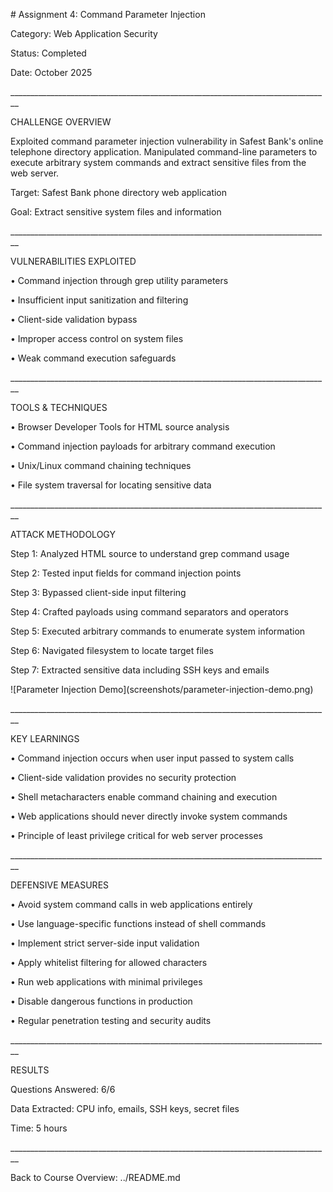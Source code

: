 \# Assignment 4: Command Parameter Injection



Category: Web Application Security  

Status: Completed  

Date: October 2025



\_\_\_\_\_\_\_\_\_\_\_\_\_\_\_\_\_\_\_\_\_\_\_\_\_\_\_\_\_\_\_\_\_\_\_\_\_\_\_\_\_\_\_\_\_\_\_\_\_\_\_\_\_\_\_\_\_\_\_\_\_\_\_\_\_\_\_\_\_\_\_\_\_\_\_\_\_\_\_\_



CHALLENGE OVERVIEW



Exploited command parameter injection vulnerability in Safest Bank's online telephone directory application. Manipulated command-line parameters to execute arbitrary system commands and extract sensitive files from the web server.



Target: Safest Bank phone directory web application  

Goal: Extract sensitive system files and information



\_\_\_\_\_\_\_\_\_\_\_\_\_\_\_\_\_\_\_\_\_\_\_\_\_\_\_\_\_\_\_\_\_\_\_\_\_\_\_\_\_\_\_\_\_\_\_\_\_\_\_\_\_\_\_\_\_\_\_\_\_\_\_\_\_\_\_\_\_\_\_\_\_\_\_\_\_\_\_\_



VULNERABILITIES EXPLOITED



• Command injection through grep utility parameters

• Insufficient input sanitization and filtering

• Client-side validation bypass

• Improper access control on system files

• Weak command execution safeguards



\_\_\_\_\_\_\_\_\_\_\_\_\_\_\_\_\_\_\_\_\_\_\_\_\_\_\_\_\_\_\_\_\_\_\_\_\_\_\_\_\_\_\_\_\_\_\_\_\_\_\_\_\_\_\_\_\_\_\_\_\_\_\_\_\_\_\_\_\_\_\_\_\_\_\_\_\_\_\_\_



TOOLS \& TECHNIQUES



• Browser Developer Tools for HTML source analysis

• Command injection payloads for arbitrary command execution

• Unix/Linux command chaining techniques

• File system traversal for locating sensitive data



\_\_\_\_\_\_\_\_\_\_\_\_\_\_\_\_\_\_\_\_\_\_\_\_\_\_\_\_\_\_\_\_\_\_\_\_\_\_\_\_\_\_\_\_\_\_\_\_\_\_\_\_\_\_\_\_\_\_\_\_\_\_\_\_\_\_\_\_\_\_\_\_\_\_\_\_\_\_\_\_



ATTACK METHODOLOGY



Step 1: Analyzed HTML source to understand grep command usage

Step 2: Tested input fields for command injection points

Step 3: Bypassed client-side input filtering

Step 4: Crafted payloads using command separators and operators

Step 5: Executed arbitrary commands to enumerate system information

Step 6: Navigated filesystem to locate target files

Step 7: Extracted sensitive data including SSH keys and emails



!\[Parameter Injection Demo](screenshots/parameter-injection-demo.png)



\_\_\_\_\_\_\_\_\_\_\_\_\_\_\_\_\_\_\_\_\_\_\_\_\_\_\_\_\_\_\_\_\_\_\_\_\_\_\_\_\_\_\_\_\_\_\_\_\_\_\_\_\_\_\_\_\_\_\_\_\_\_\_\_\_\_\_\_\_\_\_\_\_\_\_\_\_\_\_\_



KEY LEARNINGS



• Command injection occurs when user input passed to system calls

• Client-side validation provides no security protection

• Shell metacharacters enable command chaining and execution

• Web applications should never directly invoke system commands

• Principle of least privilege critical for web server processes



\_\_\_\_\_\_\_\_\_\_\_\_\_\_\_\_\_\_\_\_\_\_\_\_\_\_\_\_\_\_\_\_\_\_\_\_\_\_\_\_\_\_\_\_\_\_\_\_\_\_\_\_\_\_\_\_\_\_\_\_\_\_\_\_\_\_\_\_\_\_\_\_\_\_\_\_\_\_\_\_



DEFENSIVE MEASURES



• Avoid system command calls in web applications entirely

• Use language-specific functions instead of shell commands

• Implement strict server-side input validation

• Apply whitelist filtering for allowed characters

• Run web applications with minimal privileges

• Disable dangerous functions in production

• Regular penetration testing and security audits



\_\_\_\_\_\_\_\_\_\_\_\_\_\_\_\_\_\_\_\_\_\_\_\_\_\_\_\_\_\_\_\_\_\_\_\_\_\_\_\_\_\_\_\_\_\_\_\_\_\_\_\_\_\_\_\_\_\_\_\_\_\_\_\_\_\_\_\_\_\_\_\_\_\_\_\_\_\_\_\_



RESULTS



Questions Answered: 6/6  

Data Extracted: CPU info, emails, SSH keys, secret files  

Time: 5 hours



\_\_\_\_\_\_\_\_\_\_\_\_\_\_\_\_\_\_\_\_\_\_\_\_\_\_\_\_\_\_\_\_\_\_\_\_\_\_\_\_\_\_\_\_\_\_\_\_\_\_\_\_\_\_\_\_\_\_\_\_\_\_\_\_\_\_\_\_\_\_\_\_\_\_\_\_\_\_\_\_



Back to Course Overview: ../README.md

